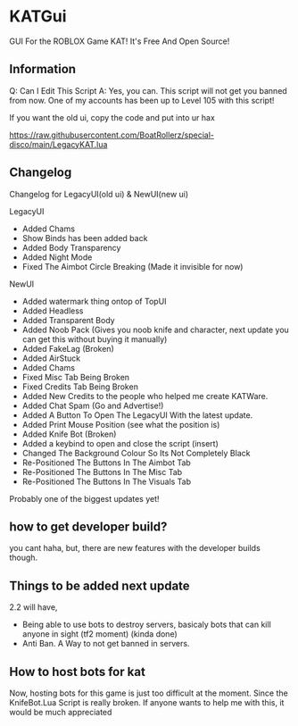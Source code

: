 # KATGui
GUI For the ROBLOX Game KAT! It's Free And Open Source!

## Information
Q: Can I Edit This Script A: Yes, you can.
This script will not get you banned from now.
One of my accounts has been up to Level 105 with this script!

If you want the old ui, copy the code and put into ur hax

https://raw.githubusercontent.com/BoatRollerz/special-disco/main/LegacyKAT.lua

## Changelog
Changelog for LegacyUI(old ui) & NewUI(new ui)

LegacyUI
* Added Chams
* Show Binds has been added back
* Added Body Transparency
* Added Night Mode
* Fixed The Aimbot Circle Breaking (Made it invisible for now)

NewUI
* Added watermark thing ontop of TopUI
* Added Headless
* Added Transparent Body
* Added Noob Pack (Gives you noob knife and character, next update you can get this without buying it manually)
* Added FakeLag (Broken)
* Added AirStuck
* Added Chams
* Fixed Misc Tab Being Broken
* Fixed Credits Tab Being Broken
* Added New Credits to the people who helped me create KATWare.
* Added Chat Spam (Go and Advertise!)
* Added A Button To Open The LegacyUI With the latest update.
* Added Print Mouse Position (see what the position is)
* Added Knife Bot (Broken)
* Added a keybind to open and close the script (insert)
* Changed The Background Colour So Its Not Completely Black
* Re-Positioned The Buttons In The Aimbot Tab
* Re-Positioned The Buttons In The Misc Tab
* Re-Positioned The Buttons In The Visuals Tab

Probably one of the biggest updates yet!

## how to get developer build?

you cant haha, but, there are new features with the developer builds though.

## Things to be added next update

2.2 will have,

* Being able to use bots to destroy servers, basicaly bots that can kill anyone in sight (tf2 moment) (kinda done)
* Anti Ban. A Way to not get banned in servers.

## How to host bots for kat

Now, hosting bots for this game is just too difficult at the moment.
Since the KnifeBot.Lua   Script is really broken.
If anyone wants to help me with this, it would be much appreciated
